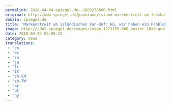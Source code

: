 ```yaml
---
permalink: 2018-04-04-spiegel.de--1003270660.html
original: http://www.spiegel.de/panorama/island-markenstreit-um-fussball-schlachtruf-hu-a-1201051.html#ref=rss
domain: spiegel.de
title: 'Markenstreit um isländischen Fan-Ruf: Hú, wir haben ein Problem - SPIEGEL ONLINE - Panorama'
image: http://cdn2.spiegel.de/images/image-1271155-860_poster_16x9-qubf-1271155.jpg
date: 2018-04-04 03:08:12
category: news
translations: 
 - 'en'
 - 'es'
 - 'ru'
 - 'ja'
 - 'fr'
 - 'it'
 - 'zh-CN'
 - 'zh-TW'
 - 'ar'
 - 'pt'
 - 'hy'
---
```


